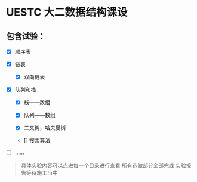 # UESTC 大二数据结构课设

## 包含试验：

- [x] 顺序表

- [x] 链表

    - [x] 双向链表

- [x] 队列和栈

    - [x] 栈——数组

    - [x] 队列——数组

    - [x] 二叉树，哈夫曼树

    - [] 搜索算法
- [ ] ……

> 具体实验内容可以点进每一个目录进行查看
> 所有选做部分全部完成
> 实验报告等待施工当中
